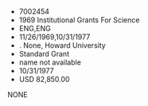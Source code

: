 * 7002454
* 1969 Institutional Grants For Science
* ENG,ENG
* 11/26/1969,10/31/1977
*  . None, Howard University
* Standard Grant
*   name not available
* 10/31/1977
* USD 82,850.00

NONE